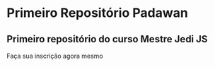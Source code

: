 # Primeiro Repositório Padawan 
## Primeiro repositório do curso Mestre Jedi JS

Faça sua inscrição agora mesmo
